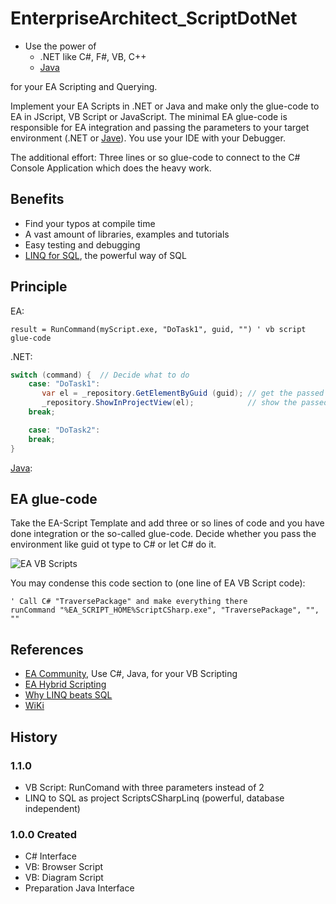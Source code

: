 # EnterpriseArchitect_ScriptDotNet

- Use the power of
  - .NET like C#, F#, VB, C++
  - [Java](..\Java)

for your EA Scripting and Querying.

Implement your EA Scripts in .NET or Java and make only the glue-code to EA in JScript, VB Script or JavaScript. The minimal EA glue-code is responsible for EA integration and passing the parameters to your target environment (.NET or [Jave](Java)).
You use your IDE with your Debugger.

The additional effort: Three lines or so glue-code to connect to the C# Console Application which does the heavy work.

## Benefits

- Find your typos at compile time
- A vast amount of libraries, examples and tutorials
- Easy testing and debugging
- [LINQ for SQL](https://www.linqpad.net/WhyLINQBeatsSQL.aspx), the powerful way of SQL

## Principle

EA:  

```vbScript
result = RunCommand(myScript.exe, "DoTask1", guid, "") ' vb script glue-code
```

.NET:

```C#
switch (command) {  // Decide what to do
    case: "DoTask1":
       var el = _repository.GetElementByGuid (guid); // get the passed element
       _repository.ShowInProjectView(el);            // show the passed element in project browser
    break;

    case: "DoTask2":
    break;
}
```

[Java](Java):

## EA glue-code

Take the EA-Script Template and add three or so lines of code and you have done integration or the so-called glue-code.
Decide whether you pass the environment like guid ot type to C# or let C# do it.

![EA VB Scripts](../../wiki/images/VbScriptsOverview.png)

You may condense this code section to (one line of EA VB Script code):

```vbscript
' Call C# "TraversePackage" and make everything there
runCommand "%EA_SCRIPT_HOME%ScriptCSharp.exe", "TraversePackage", "", ""
```

## References

- [EA Community](https://community.sparxsystems.com/community-resources/1065-use-c-java-for-your-vb-script), Use C#, Java, for your VB Scripting
- [EA Hybrid Scripting](https://github.com/Helmut-Ortmann/EnterpriseArchitect_hoTools/wiki/HybridScripting)
- [Why LINQ beats SQL](https://www.linqpad.net/WhyLINQBeatsSQL.aspx)
- [WiKi](../../wiki)

## History

### 1.1.0 

- VB Script: RunComand with three parameters instead of 2
- LINQ to SQL as project ScriptsCSharpLinq  (powerful, database independent)

### 1.0.0 Created

- C# Interface
- VB: Browser Script
- VB: Diagram Script
- Preparation Java Interface
